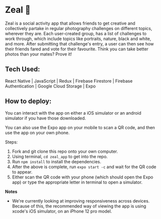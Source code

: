 # Zeal 🦓

Zeal is a social activity app that allows friends to get creative and collectively partake in regular photography challenges on different topics, wherever they are. Each user-created group, has a list of challenges to work through, which include topics like portraits, nature, black and white, and more. After submitting that challenge's entry, a user can then see how their friends fared and vote for their favourite. Think you can take better photos than your mates? Prove it!

## Tech Used:

React Native | JavaScript | Redux | Firebase Firestore | Firebase Authentication | Google Cloud Storage | Expo

## How to deploy:

You can interact with the app on either a iOS simulator or an android simulator if you have those downloaded. 

You can also use the Expo app on your mobile to scan a QR code, and then use the app on your own phone. 

Steps: 
1. Fork and git clone this repo onto your own computer. 
2. Using terminal, `cd zeal_app` to get into the repo.
3. Run `npm install` to install the dependencies.
4. After the above is complete, run `expo start -c` and wait for the QR code to appear.
5. Either scan the QR code with your phone (which should open the Expo app) or type the appropriate letter in terminal to open a simulator.


**Notes**
- We're currently looking at improving responsiveness across devices. Because of this, the recommended way of viewing the app is using xcode's iOS simulator, on an iPhone 12 pro model. 
